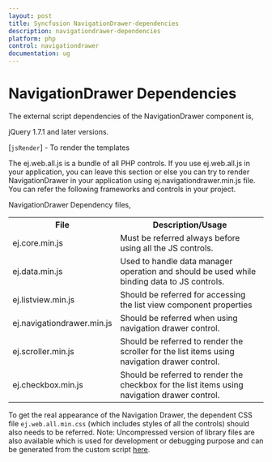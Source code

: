 ```yaml
---
layout: post
title: Syncfusion NavigationDrawer-dependencies
description: navigationdrawer-dependencies
platform: php
control: navigationdrawer
documentation: ug
---
```


# NavigationDrawer Dependencies

The external script dependencies of the NavigationDrawer component is,

jQuery 1.7.1 and later versions.

[`jsRender`] - To render the templates

The ej.web.all.js is a bundle of all PHP controls. If you use ej.web.all.js in your application, you can leave this section or else you can try to render NavigationDrawer in your application using ej.navigationdrawer.min.js file. You can refer the following frameworks and controls in your project.

NavigationDrawer Dependency files,

<table>
<tr>
<th>
File</th><th>
Description/Usage</th></tr>
<tr>
<td>
ej.core.min.js</td><td>
Must be referred always before using all the JS controls.</td></tr>
<tr>
<td>
ej.data.min.js</td><td>
Used to handle data manager operation and should be used while binding data to JS controls.</td></tr>
<tr>
<td>
ej.listview.min.js</td><td>
Should be referred for accessing the list view component properties</td></tr>
<tr>
<td>
ej.navigationdrawer.min.js</td><td>
Should be referred when using navigation drawer control.</td></tr>
<tr>
<td>
ej.scroller.min.js</td><td>
Should be referred to render the scroller for the list items using navigation drawer control.</td></tr>
<tr>
<td>
ej.checkbox.min.js</td><td>
Should be referred to render the checkbox for the list items using navigation drawer control.</td></tr>
</table>

To get the real appearance of the Navigation Drawer, the dependent CSS file `ej.web.all.min.css` (which includes styles of all the controls) should also needs to be referred.
Note: Uncompressed version of library files are also available which is used for development or debugging purpose and can be generated from the custom script [here](https://csg.syncfusion.com/).

